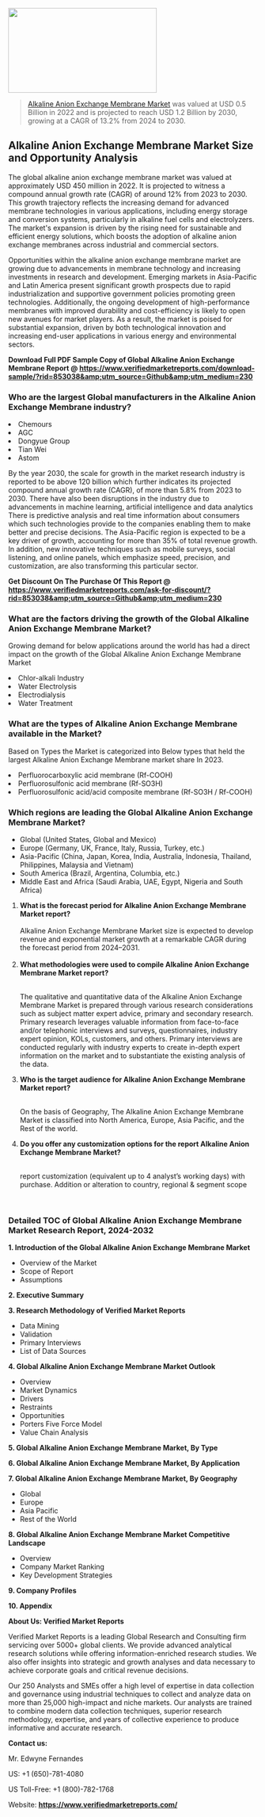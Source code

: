 <img src="https://ffe5etoiles.com/wp-content/uploads/2024/12/MST1-300x171.png" alt="" width="300" height="171" class="alignnone size-medium wp-image-20088" /><blockquote><p><p><a href="https://www.verifiedmarketreports.com/download-sample/?rid=853038&utm_source=Github&utm_medium=230" target="_blank">Alkaline Anion Exchange Membrane Market</a> was valued at USD 0.5 Billion in 2022 and is projected to reach USD 1.2 Billion by 2030, growing at a CAGR of 13.2% from 2024 to 2030.</p></blockquote><p><h2>Alkaline Anion Exchange Membrane Market Size and Opportunity Analysis</h2><p>The global alkaline anion exchange membrane market was valued at approximately USD 450 million in 2022. It is projected to witness a compound annual growth rate (CAGR) of around 12% from 2023 to 2030. This growth trajectory reflects the increasing demand for advanced membrane technologies in various applications, including energy storage and conversion systems, particularly in alkaline fuel cells and electrolyzers. The market's expansion is driven by the rising need for sustainable and efficient energy solutions, which boosts the adoption of alkaline anion exchange membranes across industrial and commercial sectors.</p><p>Opportunities within the alkaline anion exchange membrane market are growing due to advancements in membrane technology and increasing investments in research and development. Emerging markets in Asia-Pacific and Latin America present significant growth prospects due to rapid industrialization and supportive government policies promoting green technologies. Additionally, the ongoing development of high-performance membranes with improved durability and cost-efficiency is likely to open new avenues for market players. As a result, the market is poised for substantial expansion, driven by both technological innovation and increasing end-user applications in various energy and environmental sectors.</p></p><p class=""><strong>Download Full PDF Sample Copy of Global Alkaline Anion Exchange Membrane Report @ <a href="https://www.verifiedmarketreports.com/download-sample/?rid=853038&amp;utm_source=Github&amp;utm_medium=230" target="_blank">https://www.verifiedmarketreports.com/download-sample/?rid=853038&amp;utm_source=Github&amp;utm_medium=230</a></strong></p><h3 id="" class="">Who are the largest Global manufacturers in the Alkaline Anion Exchange Membrane industry?</h3><p><li>Chemours</li><li> AGC</li><li> Dongyue Group</li><li> Tian Wei</li><li> Astom</li></p><div class=""><div class="" dir="" data-message-author-role="" data-message-id="" data-message-model-slug=""><div class=""><div class=""><div class=""><div class="" dir="" data-message-author-role="" data-message-id="" data-message-model-slug=""><div class=""><div class=""><p>By the year 2030, the scale for growth in the market research industry is reported to be above 120 billion which further indicates its projected compound annual growth rate (CAGR), of more than 5.8% from 2023 to 2030. There have also been disruptions in the industry due to advancements in machine learning, artificial intelligence and data analytics There is predictive analysis and real time information about consumers which such technologies provide to the companies enabling them to make better and precise decisions. The Asia-Pacific region is expected to be a key driver of growth, accounting for more than 35% of total revenue growth. In addition, new innovative techniques such as mobile surveys, social listening, and online panels, which emphasize speed, precision, and customization, are also transforming this particular sector.</p><p><strong>Get Discount On The Purchase Of This Report @&nbsp; <a href="https://www.verifiedmarketreports.com/ask-for-discount/?rid=853038&amp;utm_source=Github&amp;utm_medium=230" target="_blank">https://www.verifiedmarketreports.com/ask-for-discount/?rid=853038&amp;utm_source=Github&amp;utm_medium=230</a></strong></p></div></div></div></div></div></div></div></div><h3 id="" class="">What are the factors driving the growth of the Global Alkaline Anion Exchange Membrane Market?</h3><p id="" class="">Growing demand for below applications around the world has had a direct impact on the growth of the Global Alkaline Anion Exchange Membrane Market</p><p id="" class=""><li>Chlor-alkali Industry</li><li> Water Electrolysis</li><li> Electrodialysis</li><li> Water Treatment</li></p><h3 id="" class="">What are the types of Alkaline Anion Exchange Membrane available in the Market?</h3><p id="" class="">Based on Types the Market is categorized into Below types that held the largest Alkaline Anion Exchange Membrane market share In 2023.</p><p id="" class=""><li>Perfluorocarboxylic acid membrane (Rf-COOH)</li><li> Perfluorosulfonic acid membrane (Rf-SO3H)</li><li> Perfluorosulfonic acid/acid composite membrane (Rf-SO3H / Rf-COOH)</li></p><h3 id="" class="">Which regions are leading the Global Alkaline Anion Exchange Membrane Market?</h3><ul><li>Global (United States, Global and Mexico)</li><li>Europe (Germany, UK, France, Italy, Russia, Turkey, etc.)</li><li>Asia-Pacific (China, Japan, Korea, India, Australia, Indonesia, Thailand, Philippines, Malaysia and Vietnam)</li><li>South America (Brazil, Argentina, Columbia, etc.)</li><li>Middle East and Africa (Saudi Arabia, UAE, Egypt, Nigeria and South Africa)</li></ul><p><ol><li><strong>What is the forecast period for Alkaline Anion Exchange Membrane Market report?<br /></strong><br /><span data-sheets-root="1" data-sheets-value="{&quot;1&quot;:2,&quot;2&quot;:&quot;XXXX size is expected to develop revenue and exponential market growth at a remarkable CAGR during the forecast period from 2024&ndash;2030.&quot;}" data-sheets-userformat="{&quot;2&quot;:12674,&quot;4&quot;:{&quot;1&quot;:2,&quot;2&quot;:16776960},&quot;10&quot;:2,&quot;11&quot;:0,&quot;15&quot;:&quot;Arial&quot;,&quot;16&quot;:12}">Alkaline Anion Exchange Membrane Market size is expected to develop revenue and exponential market growth at a remarkable CAGR during the forecast period from 2024&ndash;2031.</span><br /><br /></li><li><strong>What methodologies were used to compile Alkaline Anion Exchange Membrane Market report?<br /><br /></strong><p>The qualitative and quantitative data of the&nbsp;Alkaline Anion Exchange Membrane Market is prepared through various research considerations such as subject matter expert advice, primary and secondary research. Primary research leverages valuable information from face-to-face and/or telephonic interviews and surveys, questionnaires, industry expert opinion, KOLs, customers, and others. Primary interviews are conducted regularly with industry experts to create in-depth expert information on the market and to substantiate the existing analysis of the data.&nbsp;</p></li><li><strong>Who is the target audience for Alkaline Anion Exchange Membrane Market report?<br /><br /></strong><p>On the basis of Geography, The&nbsp;Alkaline Anion Exchange Membrane Market is classified into North America, Europe, Asia Pacific, and the Rest of the world.</p></li><li><strong>Do you offer any customization options for the report Alkaline Anion Exchange Membrane Market?<br /><br /></strong><p>report customization (equivalent up to 4 analyst&rsquo;s working days) with purchase. Addition or alteration to country, regional &amp; segment scope</p><p>&nbsp;</p></li></ol></p><h3 id="" class="">Detailed TOC of Global Alkaline Anion Exchange Membrane Market Research Report, 2024-2032</h3><p id="" class=""><strong>1. Introduction of the Global Alkaline Anion Exchange Membrane Market</strong></p><ul><li>Overview of the Market</li><li>Scope of Report</li><li>Assumptions</li></ul><p id="" class=""><strong>2. Executive Summary</strong></p><p id="" class=""><strong>3. Research Methodology of&nbsp;Verified Market Reports</strong></p><ul><li>Data Mining</li><li>Validation</li><li>Primary Interviews</li><li>List of Data Sources</li></ul><p id="" class=""><strong>4. Global Alkaline Anion Exchange Membrane Market Outlook</strong></p><ul><li>Overview</li><li>Market Dynamics</li><li>Drivers</li><li>Restraints</li><li>Opportunities</li><li>Porters Five Force Model</li><li>Value Chain Analysis</li></ul><p id="" class=""><strong>5. Global Alkaline Anion Exchange Membrane Market, By&nbsp;Type</strong></p><p id="" class=""><strong>6. Global Alkaline Anion Exchange Membrane Market, By Application</strong></p><p id="" class=""><strong>7. Global Alkaline Anion Exchange Membrane Market, By Geography</strong></p><ul><li>Global</li><li>Europe</li><li>Asia Pacific</li><li>Rest of the World</li></ul><p id="" class=""><strong>8. Global Alkaline Anion Exchange Membrane Market Competitive Landscape</strong></p><ul><li>Overview</li><li>Company Market Ranking</li><li>Key Development Strategies</li></ul><p id="" class=""><strong>9. Company Profiles</strong></p><p id="" class=""><strong>10. Appendix</strong></p><p id="" class=""><strong>About Us: Verified Market Reports</strong></p><p id="" class="">Verified Market Reports is a leading Global Research and Consulting firm servicing over 5000+ global clients. We provide advanced analytical research solutions while offering information-enriched research studies. We also offer insights into strategic and growth analyses and data necessary to achieve corporate goals and critical revenue decisions.</p><p id="" class="">Our 250 Analysts and SMEs offer a high level of expertise in data collection and governance using industrial techniques to collect and analyze data on more than 25,000 high-impact and niche markets. Our analysts are trained to combine modern data collection techniques, superior research methodology, expertise, and years of collective experience to produce informative and accurate research.</p><p id="" class=""><strong>Contact us:</strong></p><p id="" class="">Mr. Edwyne Fernandes</p><p id="" class="">US: +1 (650)-781-4080</p><p id="" class="">US Toll-Free: +1 (800)-782-1768</p><p id="" class="">Website: <a target="" data-test-app-aware-link=""><strong>https://www.verifiedmarketreports.com/</strong></a></p>

